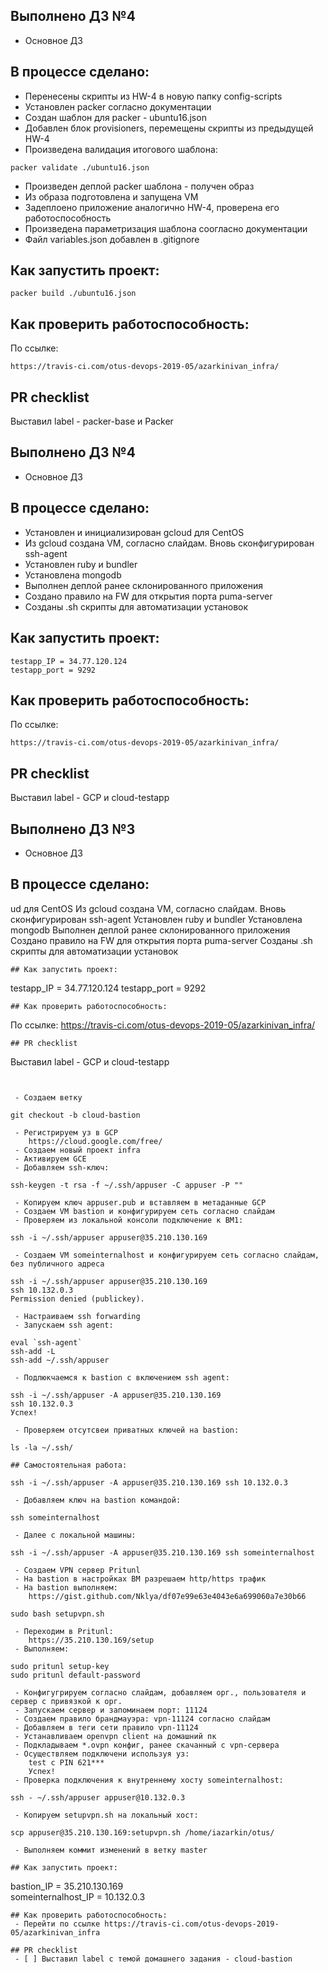 ## Выполнено ДЗ №4

 - Основное ДЗ

## В процессе сделано:

 - Перенесены скрипты из HW-4 в новую папку config-scripts
 - Установлен packer согласно документации
 - Создан шаблон для packer - ubuntu16.json
 - Добавлен блок provisioners, перемещены скрипты из предыдущей HW-4
 - Произведена валидация итогового шаблона:
```
packer validate ./ubuntu16.json
```
 - Произведен деплой packer шаблона - получен образ
 - Из образа подготовлена и запущена VM
 - Задеплоено приложение аналогично HW-4, проверена его работоспособность
 - Произведена параметризация шаблона соогласно документации
 - Файл variables.json добавлен в .gitignore

## Как запустить проект:
```
packer build ./ubuntu16.json
```
## Как проверить работоспособность:
По ссылке:
```
https://travis-ci.com/otus-devops-2019-05/azarkinivan_infra/
```
## PR checklist
Выставил label - packer-base и Packer

## Выполнено ДЗ №4

 - Основное ДЗ

## В процессе сделано:
 - Установлен и инициализирован gcloud для CentOS
 - Из gcloud создана VM, согласно слайдам. Вновь сконфигурирован ssh-agent
 - Установлен ruby и bundler
 - Установлена mongodb
 - Выполнен деплой ранее склонированного приложения
 - Создано правило на FW для открытия порта puma-server
 - Созданы .sh скрипты для автоматизации установок

## Как запустить проект:
```
testapp_IP = 34.77.120.124
testapp_port = 9292
```
## Как проверить работоспособность:
По ссылке:
```
https://travis-ci.com/otus-devops-2019-05/azarkinivan_infra/
```
## PR checklist
Выставил label - GCP и cloud-testapp

## Выполнено ДЗ №3

 - Основное ДЗ

## В процессе сделано:
ud для CentOS
Из gcloud создана VM, согласно слайдам. Вновь сконфигурирован ssh-agent
Установлен ruby и bundler
Установлена mongodb
Выполнен деплой ранее склонированного приложения
Создано правило на FW для открытия порта puma-server
Созданы .sh скрипты для автоматизации установок
```
## Как запустить проект:
```
testapp_IP = 34.77.120.124
testapp_port = 9292
```
## Как проверить работоспособность:
```
По ссылке: https://travis-ci.com/otus-devops-2019-05/azarkinivan_infra/
```
## PR checklist
```
Выставил label - GCP и cloud-testapp
```


 - Создаем ветку  
```
    git checkout -b cloud-bastion
```
 - Регистрируем уз в GCP  
    https://cloud.google.com/free/
 - Создаем новый проект infra
 - Активируем GCE
 - Добавляем ssh-ключ:  
```
    ssh-keygen -t rsa -f ~/.ssh/appuser -C appuser -P ""
```
 - Копируем ключ appuser.pub и вставляем в метаданные GCP
 - Создаем VM bastion и конфигурируем сеть согласно слайдам
 - Проверяем из локальной консоли подключение к ВМ1:  
```
    ssh -i ~/.ssh/appuser appuser@35.210.130.169
```
 - Создаем VM someinternalhost и конфигурируем сеть согласно слайдам, без публичного адреса  
```
    ssh -i ~/.ssh/appuser appuser@35.210.130.169  
    ssh 10.132.0.3  
    Permission denied (publickey).
```
 - Настраиваем ssh forwarding
 - Запускаем ssh agent:
```
    eval `ssh-agent`  
    ssh-add -L  
    ssh-add ~/.ssh/appuser
```
 - Подлюкчаемся к bastion с включением ssh agent:  
```
    ssh -i ~/.ssh/appuser -A appuser@35.210.130.169  
    ssh 10.132.0.3  
    Успех!
```
 - Проверяем отсутсвеи приватных ключей на bastion:  
```
    ls -la ~/.ssh/
```
## Самостоятельная работа:  
```
    ssh -i ~/.ssh/appuser -A appuser@35.210.130.169 ssh 10.132.0.3
```
 - Добавляем ключ на bastion командой:  
```
    ssh someinternalhost
```
 - Далее с локальной машины:  
```
    ssh -i ~/.ssh/appuser -A appuser@35.210.130.169 ssh someinternalhost
```
 - Создаем VPN сервер Pritunl
 - На bastion в настройках ВМ разрешаем http/https трафик
 - На bastion выполняем:  
    https://gist.github.com/Nklya/df07e99e63e4043e6a699060a7e30b66  
```
    sudo bash setupvpn.sh
```
 - Переходим в Pritunl:  
    https://35.210.130.169/setup
 - Выполняем:  
```
    sudo pritunl setup-key  
    sudo pritunl default-password
```
 - Конфигугрируем согласно слайдам, добавляем орг., пользователя и сервер с привязкой к орг.
 - Запускаем сервер и запоминаем порт: 11124
 - Создаем правило брандмауэра: vpn-11124 согласно слайдам
 - Добавляем в теги сети правило vpn-11124
 - Устанавливаем openvpn client на домашний пк
 - Подкладываем *.ovpn конфиг, ранее скачанный с vpn-сервера
 - Осуществляем подключени используя уз:  
    test с PIN 621***  
    Успех!
 - Проверка подключения к внутреннему хосту someinternalhost:  
```
    ssh - ~/.ssh/appuser appuser@10.132.0.3
```
 - Копируем setupvpn.sh на локальный хост:  
```
    scp appuser@35.210.130.169:setupvpn.sh /home/iazarkin/otus/
```
 - Выполняем коммит изменений в ветку master

## Как запустить проект:
```
bastion_IP = 35.210.130.169  
someinternalhost_IP = 10.132.0.3
```
## Как проверить работоспособность:
 - Перейти по ссылке https://travis-ci.com/otus-devops-2019-05/azarkinivan_infra

## PR checklist
 - [ ] Выставил label с темой домашнего задания - cloud-bastion

